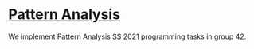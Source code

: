 # [Pattern Analysis](https://lme.tf.fau.de/)


We implement Pattern Analysis SS 2021 programming tasks in group 42.
